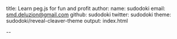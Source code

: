 title: Learn peg.js for fun and profit
author:
  name: sudodoki
  email: smd.deluzion@gmail.com
  github: sudodoki
  twitter: sudodoki
theme: sudodoki/reveal-cleaver-theme
output: index.html

--

<img src="img/dragon.gif" style="height:100%; border: 0; transform: scale(3)"> 

--

# Peg.js and custom grammars
<h1 style="text-transform: none">https://git.io/vH1iV</h1>

<style>
.reveal code {
  // font-family: "Joystix";
  font-size: 42px;
  line-height: 46px;
}
</style>
--

# @sudodoki
## Sprint-42
### Formerly RailsReactor
## kottans.org

--

## Task @ RailsReactor
> Let user type SQL-like queries. `<COLUMN> <KEYWORD> <ARGS>`

-- 

## Hm, and how do they actually do it?
## ** JS-devs & CS ** 

-- 

# Cool old books
<p>
  <img src="img/sicp.jpg" style="height: 400px;"/>
  <img src="img/compilers.jpg" style="height: 400px;"/>
</p>

--

# Talk overview
- theory: common ground & vocabulary
- PEG.js: not a silver bullet, but it works

--

# Part I: theory

--

# Working with text
+ structured – Parsing
+ unstructured – NLP

--

# ALGOL 60
+ Spec comes out in 1960
+ Ned Irons publishes ALGOL parser, based on formal notation

--

# String -> Tokens -> AST / Parse Tree

--

####  "ID = 3" 
↓
#### `[<COLUMN, ID> <KEYWORD, EQL> <ARG, 3>]`
↓
### ![](img/first-tree.png)

--

# Parsing application
- languages / dsl / data format / custom protocol
- data mining / parsing
- reading language specs
--

# Formal Grammar
+ **T** – terminals
+ **N** – non-terminals
+ **S** – root
+ **R** – production rules

--

# BNF
## Backus–Naur form
```
Letter = 'A' / 'B' / … / 'Z'
Digit = [0-9]
Integer = Digit Integer / Digit
```

--

## Same thing, different production rules
+ `<Name> = [A-Z] [a-z]+`
+ `<Name> = [A-Z] <Letters>`
+ `<Name> = [A-Za-z] <Name>`
+ …

--

## Tokens – product of lexical analysis
### `<name, attribute>` 
+ `<COLUMN, "Id">`
+ `<KEYWORD, "=">`
+ `<ARG, 1>`

--

## Terminals <=> Tokens

--

## Let's talk only context-free grammars

--

# Building parse trees
- Bottom-up
- Top-down
- [Universal]

--

# Sample grammar
```
Start = Term
Digit = [0-9]
Sign = '-' / '+'
Term = Digit Sign Term / Digit
```

--

## Sample tree
### `2 + 3 - 4`
![](img/sample-tree.png)

--

## Bottom-up
<img src="img/bottom-up.gif" style="border: none;"/>

--

## Top-down
<img src="img/top-down.gif" style="border: none;"/>

--

# Vanilla JS [Recursive descent](https://git.io/vH1Cn)~ish

--

```js
let result = [];
let curIndex = 0;
const descend = (input) => {
    term(input);
    return result;
}
```

--

```js
const term = (input) => {
 result.push(['term']);
 digit(input);
 if (input[curIndex + 1]) {
   sign(input);
   term(input);
 }
}
```

--

```js
const sign = (input) => {
 const curChar = input[curIndex];
 if (isSign(curChar)) {
  result.push(['sign', curChar])
  curIndex += 1;
 } else {
  throw new 
   SyntaxError(`${curChar||'∅'}\
instead of sign`); } }
```
--

```js
const isSign = (c) =>
  ['+', '-'].includes(c)
const isDigit = (c) =>
  '0123456789'
    .split('')
    .includes(c);
```

--

<pre><code style="font-size: 30px; line-height: 33px" class="lang-js"><span class="hljs-keyword">const</span> parsed = <span class="hljs-built_in">JSON</span>.stringify(descend(<span class="hljs-string">"2+3-4"</span>))
<span class="hljs-built_in">console</span>.log(<span class="hljs-string">'parsed: '</span>, parsed)
<span class="hljs-comment">// parsed:  [["term"],["digit","2"]</span>
<span class="hljs-comment">// ["sign","+"],["term"],["digit","3"]</span>
<span class="hljs-comment">// ["sign","-"],["term"],["digit","4"]]</span></code></pre>


--

# Backtracking
## vs
# Lookahead

--

# Parser approaches
- [shift-reduce](https://en.wikipedia.org/wiki/Shift-reduce_parser)
- [CYK](https://en.wikipedia.org/wiki/CYK_algorithm)
- [Earley](https://en.wikipedia.org/wiki/Earley_parser)
- [Recursive descent](https://en.wikipedia.org/wiki/Recursive_descent_parser)
- [PEG](https://en.wikipedia.org/wiki/Parsing_expression_grammar)
- [Parser combinators](https://en.wikipedia.org/wiki/Parser_combinator)

--

# Other aspects
+ LL / LR / LALR / SLR
+ SAX
+ PEG & linear time => http://bford.info/packrat/
+ Formal grammars and Automatons

--

# Part II: practice

--

## PEG.js as representative of PEG 
### by [@dmajda](https://github.com/dmajda)

--

# When to build a parser
+ when simple regexp is not good enough
+ keeping some context / etc
+ loose syntax / casing

--

## [Peg.js](npmjs.com/pegjs) + [chokidar-cli](https://github.com/kimmobrunfeldt/chokidar-cli)
```
npm i pegjs chokidar-cli
// in package.json scripts
chokidar 'parens.pegjs' 
  --initial 
  --silent 
  -c 'pegjs -o
    parens-parser.js
    parens.pegjs'
```

--

### [https://pegjs.org/online](https://pegjs.org/online)
## Aka 'don't bother with installation'
![](img/online.png)
--

## Basic parsing expressions
+ Terms / Non-terms
+ "literals" / 'literals'
+ `.` - any char
+ [a-z] [0-9] [\u00C0-\u10FFFF] char ranges
+ `*` / `+` / `?` / `()`

--

## Simple parens grammar
```
start = group
lpar = '('
rpar = ')'
nothing = ''
group = 
    lpar group rpar
    / group group
    / ''
```

--

![](img/recursive-loop.png)

--

## [Eliminating left recursion](https://en.wikipedia.org/wiki/Left_recursion#Removing_left_recursion)
![](img/eliminate-recursion.png)

--

<img src="img/dont-read.gif" style="width:800px"> 

--

## Going from this…
```
group = 
    lpar group rpar
    / group group
    / ''
```

--

## to this
```
group = lpar rest
  / lpar group rpar
  / ''
rest = ')' group
  / ')'
```

--
## Run action
```js
start = FLOAT
SIGN = "-" / "+"
DIGIT = [0-9]
INTEGER = 
  d:DIGIT int:INTEGER
  { /* other side effect */
    return d + int }
  / d:DIGIT 
  { return d }
```
--
# Helpers
## JS code at top of grammar file

```
{
const notNull = (thing) =>
  thing != null
}
```

--

# Options / context
```
parser.parse(string, options);
```
--

### Predicate
```
FLOAT = sign:SIGN?
  whole:INTEGER? "."?
  fraction:INTEGER? &{
    return notNull(whole)
    || notNull(fraction) 
  }
  { return { sign,
             whole,
             fraction } }
```

--

## Thinking about your grammar
+ case sensitivity
+ loose syntax
+ distinguishing lexemes
+ AST

--

# Avoiding ambiguity
+ in terms of building parse tree
+ in terms of deciding token's type

--

## Two cases
```
"ID" >= (20)
ID less than 20
```

--

### How to tackle Precedence
<pre><code style="font-size:35px; line-height: 37px">// level2 * /
// level1 + -
start = level1
level1 =
    level2 ([+-] level2)+
    / level2
level2 =
    level0 ([*/] level0)+
    / level0
level0 = number / "(" level1 ")"
number = [0-9]+
</code></pre>
--

# Coming up with AST
+ Sequential
+ Non-sequential

--

# Sample AST
```js
{
column: { name, location, type }
keyword: { value, location }
argument: [ { value, location }]
}
```

--

# Non-sequential
<pre><code style="font-size:35px; line-height: 37px">{
 complete: true,
 sequence: [
  { column: { name, location, type }},
  { whitespace: true },
  { keyword: { value, location, type }},
  { whitespace: true },
  { argument: [{ value, location }]}
 ]
}
</code></pre>
--

# Location
## (start / end)
+ offset
+ line
+ column

--

# Validation
+ Syntax error
+ Semantic error

--

# Parsing-on-the-go
## ```ID =```
is a valid expression

--

<img src="img/sad.gif" style="border:none; width: 600px">

--

# Possible solutions?
+ ditching peg.js
+ using predicates and complete / non-complete attrs
+ swallowing parse errors and trying to figure out how lethal it is
+ incorporating 'incomplete' grammar

--

<pre><code style="font-size: 17px; line-height: 19px;">progressiveExpression =
  column:column whitespace keyword:keyword whitespace* argument:inprogArgumentList
  { return { complete: false, sequence: [makeColumn(column), makeWhitespace(),
             makeKeyword(keyword), makeWhitespace(), makeArgument(argument) ] }}
  / column:column whitespace keyword:keyword whitespace+
  { return { complete: false, sequence: [makeColumn(column), makeWhitespace(), 
             makeKeyword(keyword), makeWhitespace()] }}
  … 3 redacted
  / column:column { return { complete: false, sequence: [makeColumn(column)] }}
  / inprogColumn  
</code></pre>
--

## Syntax errors and messages
```inprogEntity '' = …```
--

## Prompting is basically
+ manipulating AST
+ stringifying

--

# Ignoring case
```
equalOp = ['equal']i 's'i?
```

--

# What would I redo?

--

# Alternatives
- [Jison](https://zaa.ch/jison/)
- [ANTLR v4](https://github.com/antlr/antlr4/blob/master/doc/javascript-target.md)
- [nearley](https://github.com/Hardmath123/nearley)
- [lpeg](http://www.inf.puc-rio.br/~roberto/lpeg/lpeg.html)
- [jsparse](https://github.com/doublec/jsparse)
- lex / yacc

-- 

## Further reading
+ [Compilers: Principles, Techniques, and Tools](https://www.amazon.com/Compilers-Principles-Techniques-Tools-2nd/dp/0321486811)
+ [Nathan's University PL101: Parsing](https://web.archive.org/web/20161128074002/http://nathansuniversity.com:80/pegs.html)
+ [Parsing: a timeline](http://blogs.perl.org/users/jeffrey_kegler/2014/09/parsing-a-timeline.html)
+ [Chomsky Hierarchy for Languages](https://youtu.be/_ecle_FC6AE)
+ [Compiler Design - Top-Down Parser](https://www.tutorialspoint.com/compiler_design/compiler_design_top_down_parser.htm)
+ [Top-down vs bottom-up](http://blogs.perl.org/users/jeffrey_kegler/2014/11/parsing-top-down-versus-bottom-up.html)
+ [CYK Parsing algorithm](https://www.cs.bgu.ac.il/~michaluz/seminar/CKY1.pdf)
+ [You could have invented Parser Combinators](http://theorangeduck.com/page/you-could-have-invented-parser-combinators)
+ [Earley Parsing Explained](http://loup-vaillant.fr/tutorials/earley-parsing/)

--

# Questions?
## Book thingy

